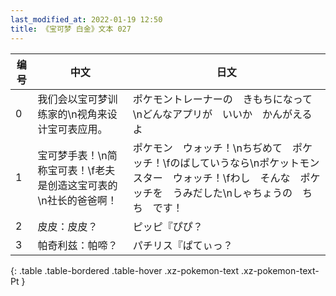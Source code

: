```yaml
---
last_modified_at: 2022-01-19 12:50
title: 《宝可梦 白金》文本 027
---
```

| 编号 | 中文 | 日文 |
| ---- | ---- | ---- |
| 0 | 我们会以宝可梦训练家的\n视角来设计宝可表应用。 | ポケモントレーナーの　きもちになって\nどんなアプリが　いいか　かんがえるよ |
| 1 | 宝可梦手表！\n简称宝可表！\f老夫是创造这宝可表的\n社长的爸爸啊！ | ポケモン　ウォッチ！\nちぢめて　ポケッチ！\fのばしていうなら\nポケットモンスター　ウォッチ！\fわし　そんな　ポケッチを　うみだした\nしゃちょうの　ちち　です！ |
| 2 | 皮皮：皮皮？ | ピッピ『ぴぴ？ |
| 3 | 帕奇利兹：帕啼？ | パチリス『ぱてぃっ？ |
{: .table .table-bordered .table-hover .xz-pokemon-text .xz-pokemon-text-Pt }